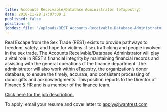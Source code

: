 ```yaml
---
title: Accounts Receivable/Database Administrator (eTapestry)
date: 2018-11-28 17:07:00 Z
published: false
position: 6
jobdesc_file: "/uploads/REST_Accounts-Receivable-Database-Administrator.pdf"
---
```


Real Escape from the Sex Trade (REST) exists to provide pathways to freedom, safety, and hope for victims of sex trafficking and people involved in the sex trade. The Accounts Receivable/Database Administrator will play a vital role in REST’s financial integrity by maintaining financial records and assisting with the general operations of the finance department. The administrator will also work within eTapestry, the organization’s donor database, to ensure the timely, accurate, and consistent processing of donor gifts and acknowledgments. This position reports to the Director of Finance & HR and is a member of the finance team.

[Click here for the job description.](/uploads/REST_Accounts-Receivable-Database-Administrator.pdf)

To apply, email your resume and cover letter to [apply@iwantrest.com](mailto:apply@iwantrest.com)